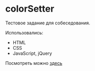 # colorSetter

Тестовое задание для собеседования.

Использовались:
- HTML
- CSS
- JavaScript, jQuery

Посмотреть можно [здесь](https://dariajurr.github.io/colorSetter/)
